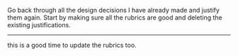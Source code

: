 Go back through all the design decisions I have already made and justify them again. Start by making sure all the rubrics are good and deleting the existing justifications.

---

this is a good time to update the rubrics too.